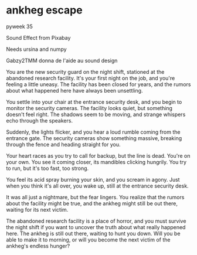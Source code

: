 # ankheg escape
 pyweek 35



Sound Effect from Pixabay

Needs ursina and numpy

Gabzy2TMM donna de l'aide au sound design


You are the new security guard on the night shift, stationed at the abandoned research facility. It's your first night on the job, and you're feeling a little uneasy. The facility has been closed for years, and the rumors about what happened here have always been unsettling.

You settle into your chair at the entrance security desk, and you begin to monitor the security cameras. The facility looks quiet, but something doesn't feel right. The shadows seem to be moving, and strange whispers echo through the speakers.

Suddenly, the lights flicker, and you hear a loud rumble coming from the entrance gate. The security cameras show something massive, breaking through the fence and heading straight for you.

Your heart races as you try to call for backup, but the line is dead. You're on your own. You see it coming closer, its mandibles clicking hungrily. You try to run, but it's too fast, too strong.

You feel its acid spray burning your skin, and you scream in agony. Just when you think it's all over, you wake up, still at the entrance security desk.

It was all just a nightmare, but the fear lingers. You realize that the rumors about the facility might be true, and the ankheg might still be out there, waiting for its next victim.

The abandoned research facility is a place of horror, and you must survive the night shift if you want to uncover the truth about what really happened here. The ankheg is still out there, waiting to hunt you down. Will you be able to make it to morning, or will you become the next victim of the ankheg's endless hunger?  
